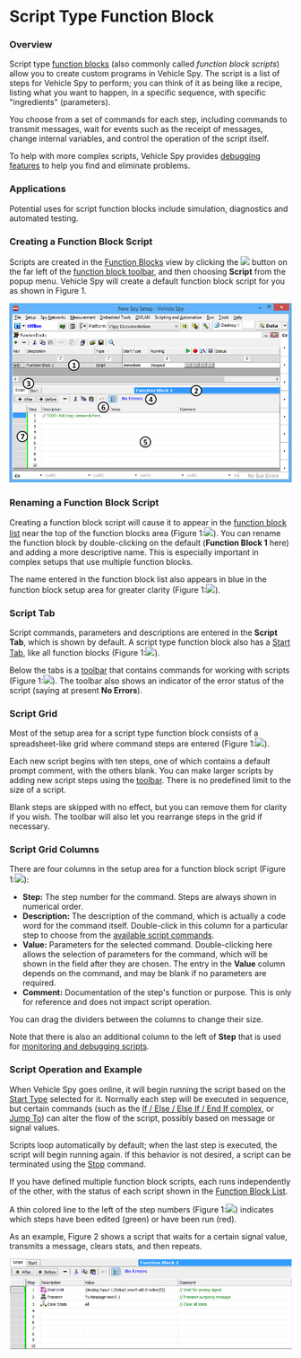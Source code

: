 # Script Type Function Block

### Overview

Script type [function blocks](../) (also commonly called _function block scripts_) allow you to create custom programs in Vehicle Spy. The script is a list of steps for Vehicle Spy to perform; you can think of it as being like a recipe, listing what you want to happen, in a specific sequence, with specific "ingredients" (parameters).

You choose from a set of commands for each step, including commands to transmit messages, wait for events such as the receipt of messages, change internal variables, and control the operation of the script itself.

To help with more complex scripts, Vehicle Spy provides [debugging features](script-type-function-block-debugging-tools.md) to help you find and eliminate problems.

### Applications

Potential uses for script function blocks include simulation, diagnostics and automated testing.

### Creating a Function Block Script

Scripts are created in the [Function Blocks](../) view by clicking the ![](https://cdn.intrepidcs.net/support/VehicleSpy/assets/function_block_toolbar_add.gif) button on the far left of the [function block toolbar](../function-blocks-toolbar.md), and then choosing **Script** from the popup menu. Vehicle Spy will create a default function block script for you as shown in Figure 1.

![Figure 1: Default function block script setup.](../../../../.gitbook/assets/script_default.gif)

### Renaming a Function Block Script

Creating a function block script will cause it to appear in the [function block list](../function-block-list.md) near the top of the function blocks area (Figure 1:![](https://cdn.intrepidcs.net/support/VehicleSpy/assets/smOne.gif)). You can rename the function block by double-clicking on the default (**Function Block 1** here) and adding a more descriptive name. This is especially important in complex setups that use multiple function blocks.

The name entered in the function block list also appears in blue in the function block setup area for greater clarity (Figure 1:![](https://cdn.intrepidcs.net/support/VehicleSpy/assets/smTwo.gif)).

### Script Tab

Script commands, parameters and descriptions are entered in the **Script Tab**, which is shown by default. A script type function block also has a [Start Tab](../function-block-start-tab.md), like all function blocks (Figure 1:![](https://cdn.intrepidcs.net/support/VehicleSpy/assets/smThree.gif)).

Below the tabs is a [toolbar](script-type-function-block-script-toolbar.md) that contains commands for working with scripts (Figure 1:![](https://cdn.intrepidcs.net/support/VehicleSpy/assets/smFour.gif)). The toolbar also shows an indicator of the error status of the script (saying at present **No Errors**).

### Script Grid

Most of the setup area for a script type function block consists of a spreadsheet-like grid where command steps are entered (Figure 1:![](https://cdn.intrepidcs.net/support/VehicleSpy/assets/smFive.gif)).

Each new script begins with ten steps, one of which contains a default prompt comment, with the others blank. You can make larger scripts by adding new script steps using the [toolbar](script-type-function-block-script-toolbar.md). There is no predefined limit to the size of a script.

Blank steps are skipped with no effect, but you can remove them for clarity if you wish. The toolbar will also let you rearrange steps in the grid if necessary.

### Script Grid Columns

There are four columns in the setup area for a function block script (Figure 1:![](https://cdn.intrepidcs.net/support/VehicleSpy/assets/smSix.gif)):

* **Step:** The step number for the command. Steps are always shown in numerical order.
* **Description:** The description of the command, which is actually a code word for the command itself. Double-click in this column for a particular step to choose from the [available script commands](script-type-function-block-commands/).
* **Value:** Parameters for the selected command. Double-clicking here allows the selection of parameters for the command, which will be shown in the field after they are chosen. The entry in the **Value** column depends on the command, and may be blank if no parameters are required.
* **Comment:** Documentation of the step's function or purpose. This is only for reference and does not impact script operation.

You can drag the dividers between the columns to change their size.

Note that there is also an additional column to the left of **Step** that is used for [monitoring and debugging scripts](script-type-function-block-debugging-tools.md).

### Script Operation and Example

When Vehicle Spy goes online, it will begin running the script based on the [Start Type](../function-block-start-tab.md) selected for it. Normally each step will be executed in sequence, but certain commands (such as the [If / Else / Else If / End If complex](script-type-function-block-commands/script-type-function-block-commands-if-else-else-if-end-if.md), or [Jump To](script-type-function-block-commands/script-type-function-block-command-jump-to.md)) can alter the flow of the script, possibly based on message or signal values.

Scripts loop automatically by default; when the last step is executed, the script will begin running again. If this behavior is not desired, a script can be terminated using the [Stop](script-type-function-block-commands/script-type-function-block-command-stop.md) command.

If you have defined multiple function block scripts, each runs independently of the other, with the status of each script shown in the [Function Block List](../function-block-list.md).

A thin colored line to the left of the step numbers (Figure 1:![](https://cdn.intrepidcs.net/support/VehicleSpy/assets/smSeven.gif)) indicates which steps have been edited (green) or have been run (red).

As an example, Figure 2 shows a script that waits for a certain signal value, transmits a message, clears stats, and then repeats.

![Figure 2: Simple example of a script type function block.](../../../../.gitbook/assets/script_example.gif)
